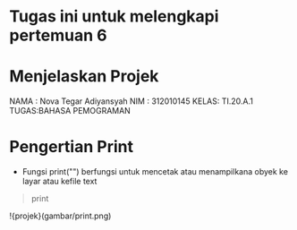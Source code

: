 # Tugas ini untuk melengkapi pertemuan 6

# Menjelaskan Projek 

NAMA : Nova Tegar Adiyansyah
NIM  : 312010145
KELAS: TI.20.A.1
TUGAS:BAHASA PEMOGRAMAN

# Pengertian Print

* Fungsi print("") berfungsi untuk mencetak atau menampilkana obyek ke layar atau kefile text

> print

!{projek}(gambar/print.png)